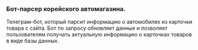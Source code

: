 ### Бот-парсер корейского автомагазина.
Телеграм-бот, который парсит информацию о автомобилях из карточки товара с сайта. Бот по запросу обновляет данные и позволяет пользователям получать актуальную информацию о карточках товаров в виде базы данных.
